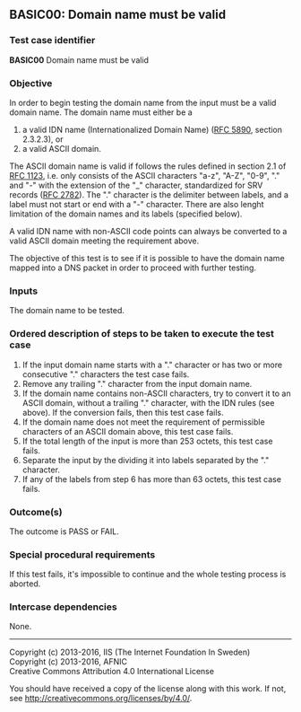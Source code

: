 ## BASIC00: Domain name must be valid

### Test case identifier
**BASIC00** Domain name must be valid

### Objective

In order to begin testing the domain name from the input must be a valid
domain name. The domain name must either be a 

1. a valid IDN name (Internationalized Domain Name) ([RFC 5890](https://tools.ietf.org/html/rfc5890#page-13), 
section 2.3.2.3), or
2. a valid ASCII domain.

The ASCII domain name is valid if follows the rules defined in section 2.1
of [RFC 1123](https://tools.ietf.org/html/rfc1123#section-2.1), i.e. only
consists of the ASCII characters "a-z", "A-Z", "0-9", "." and "-" with the
extension of the "_" character, standardized for SRV records 
([RFC 2782](https://tools.ietf.org/html/rfc2782)). The "." character is 
the delimiter between labels, and a label must not start or end with a 
"-" character. There are also lenght limitation of the domain names and 
its labels (specified below).

A valid IDN name with non-ASCII code points can always be converted 
to a valid ASCII domain meeting the requirement above.

The objective of this test is to see if it is possible to have the domain name
mapped into a DNS packet in order to proceed with further testing.


### Inputs

The domain name to be tested.

### Ordered description of steps to be taken to execute the test case

1. If the input domain name starts with a "." character or has two or more consecutive 
"." characters the test case fails.
2. Remove any trailing "." character from the input domain name.
3. If the domain name contains non-ASCII characters, try to convert
it to an ASCII domain, without a trailing "." character, with the IDN rules (see above). 
If the conversion fails, then this test case fails.
4. If the domain name does not meet the requirement of permissible characters of
an ASCII domain above, this test case fails.
5. If the total length of the input is more than 253 octets, this test
   case fails.
6. Separate the input by the dividing it into labels separated by the "."
   character.
7. If any of the labels from step 6 has more than 63 octets, this test case fails.


### Outcome(s)

The outcome is PASS or FAIL.

### Special procedural requirements

If this test fails, it's impossible to continue and the whole testing process
is aborted.

### Intercase dependencies

None.

-------

Copyright (c) 2013-2016, IIS (The Internet Foundation In Sweden)  
Copyright (c) 2013-2016, AFNIC  
Creative Commons Attribution 4.0 International License

You should have received a copy of the license along with this
work.  If not, see <http://creativecommons.org/licenses/by/4.0/>.
